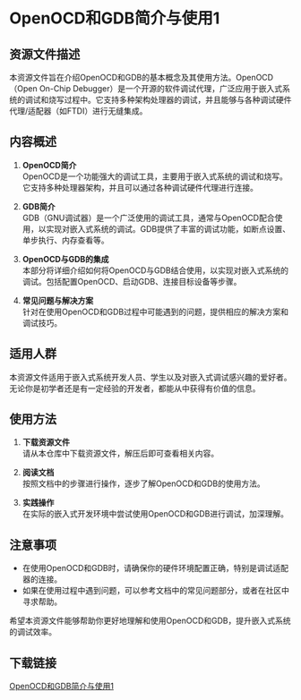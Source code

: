 # OpenOCD和GDB简介与使用1

## 资源文件描述

本资源文件旨在介绍OpenOCD和GDB的基本概念及其使用方法。OpenOCD（Open On-Chip Debugger）是一个开源的软件调试代理，广泛应用于嵌入式系统的调试和烧写过程中。它支持多种架构处理器的调试，并且能够与各种调试硬件代理/适配器（如FTDI）进行无缝集成。

## 内容概述

1. **OpenOCD简介**  
   OpenOCD是一个功能强大的调试工具，主要用于嵌入式系统的调试和烧写。它支持多种处理器架构，并且可以通过各种调试硬件代理进行连接。

2. **GDB简介**  
   GDB（GNU调试器）是一个广泛使用的调试工具，通常与OpenOCD配合使用，以实现对嵌入式系统的调试。GDB提供了丰富的调试功能，如断点设置、单步执行、内存查看等。

3. **OpenOCD与GDB的集成**  
   本部分将详细介绍如何将OpenOCD与GDB结合使用，以实现对嵌入式系统的调试。包括配置OpenOCD、启动GDB、连接目标设备等步骤。

4. **常见问题与解决方案**  
   针对在使用OpenOCD和GDB过程中可能遇到的问题，提供相应的解决方案和调试技巧。

## 适用人群

本资源文件适用于嵌入式系统开发人员、学生以及对嵌入式调试感兴趣的爱好者。无论你是初学者还是有一定经验的开发者，都能从中获得有价值的信息。

## 使用方法

1. **下载资源文件**  
   请从本仓库中下载资源文件，解压后即可查看相关内容。

2. **阅读文档**  
   按照文档中的步骤进行操作，逐步了解OpenOCD和GDB的使用方法。

3. **实践操作**  
   在实际的嵌入式开发环境中尝试使用OpenOCD和GDB进行调试，加深理解。

## 注意事项

- 在使用OpenOCD和GDB时，请确保你的硬件环境配置正确，特别是调试适配器的连接。
- 如果在使用过程中遇到问题，可以参考文档中的常见问题部分，或者在社区中寻求帮助。

希望本资源文件能够帮助你更好地理解和使用OpenOCD和GDB，提升嵌入式系统的调试效率。

## 下载链接

[OpenOCD和GDB简介与使用1](https://pan.quark.cn/s/61899e9587de)